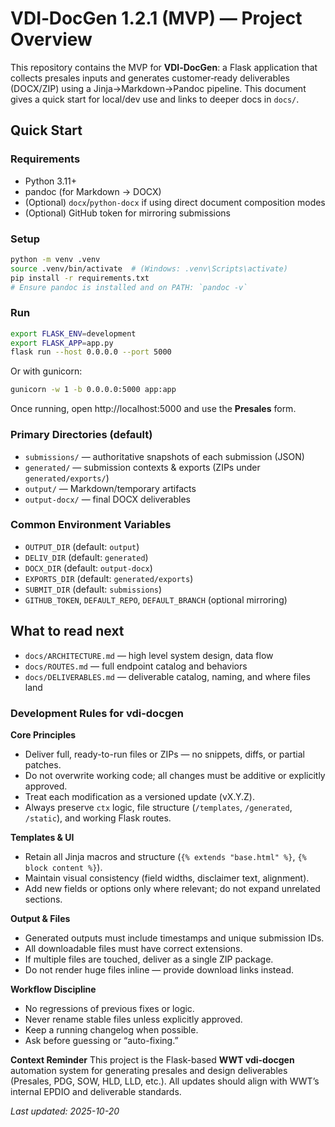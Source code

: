 # VDI‑DocGen 1.2.1 (MVP) — Project Overview

This repository contains the MVP for **VDI‑DocGen**: a Flask application that collects presales inputs and generates customer‑ready deliverables (DOCX/ZIP) using a Jinja→Markdown→Pandoc pipeline. This document gives a quick start for local/dev use and links to deeper docs in `docs/`.

## Quick Start

### Requirements
- Python 3.11+
- pandoc (for Markdown → DOCX)
- (Optional) `docx`/`python-docx` if using direct document composition modes
- (Optional) GitHub token for mirroring submissions

### Setup

```bash
python -m venv .venv
source .venv/bin/activate  # (Windows: .venv\Scripts\activate)
pip install -r requirements.txt
# Ensure pandoc is installed and on PATH: `pandoc -v`
```

### Run

```bash
export FLASK_ENV=development
export FLASK_APP=app.py
flask run --host 0.0.0.0 --port 5000
```

Or with gunicorn:

```bash
gunicorn -w 1 -b 0.0.0.0:5000 app:app
```

Once running, open http://localhost:5000 and use the **Presales** form.

### Primary Directories (default)
- `submissions/` — authoritative snapshots of each submission (JSON)
- `generated/` — submission contexts & exports (ZIPs under `generated/exports/`)
- `output/` — Markdown/temporary artifacts
- `output-docx/` — final DOCX deliverables

### Common Environment Variables
- `OUTPUT_DIR` (default: `output`)
- `DELIV_DIR` (default: `generated`)
- `DOCX_DIR` (default: `output-docx`)
- `EXPORTS_DIR` (default: `generated/exports`)
- `SUBMIT_DIR` (default: `submissions`)
- `GITHUB_TOKEN`, `DEFAULT_REPO`, `DEFAULT_BRANCH` (optional mirroring)

## What to read next
- `docs/ARCHITECTURE.md` — high level system design, data flow
- `docs/ROUTES.md` — full endpoint catalog and behaviors
- `docs/DELIVERABLES.md` — deliverable catalog, naming, and where files land

### Development Rules for vdi-docgen

**Core Principles**
- Deliver full, ready-to-run files or ZIPs — no snippets, diffs, or partial patches.
- Do not overwrite working code; all changes must be additive or explicitly approved.
- Treat each modification as a versioned update (vX.Y.Z).
- Always preserve `ctx` logic, file structure (`/templates`, `/generated`, `/static`), and working Flask routes.

**Templates & UI**
- Retain all Jinja macros and structure (`{% extends "base.html" %}`, `{% block content %}`).
- Maintain visual consistency (field widths, disclaimer text, alignment).
- Add new fields or options only where relevant; do not expand unrelated sections.

**Output & Files**
- Generated outputs must include timestamps and unique submission IDs.
- All downloadable files must have correct extensions.
- If multiple files are touched, deliver as a single ZIP package.
- Do not render huge files inline — provide download links instead.

**Workflow Discipline**
- No regressions of previous fixes or logic.
- Never rename stable files unless explicitly approved.
- Keep a running changelog when possible.
- Ask before guessing or “auto-fixing.”

**Context Reminder**
This project is the Flask-based **WWT vdi-docgen** automation system for generating presales and design deliverables (Presales, PDG, SOW, HLD, LLD, etc.). All updates should align with WWT’s internal EPDIO and deliverable standards.


_Last updated: 2025-10-20_
